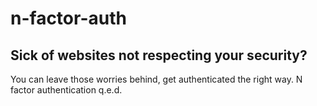 # n-factor-auth

## Sick of websites not respecting your security?
You can leave those worries behind, get authenticated the right way.
N factor authentication
q.e.d.
